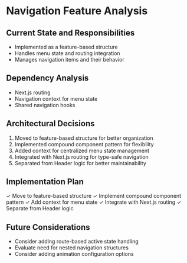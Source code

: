 # Navigation Feature Analysis

## Current State and Responsibilities

- Implemented as a feature-based structure
- Handles menu state and routing integration
- Manages navigation items and their behavior

## Dependency Analysis

- Next.js routing
- Navigation context for menu state
- Shared navigation hooks

## Architectural Decisions

1. Moved to feature-based structure for better organization
2. Implemented compound component pattern for flexibility
3. Added context for centralized menu state management
4. Integrated with Next.js routing for type-safe navigation
5. Separated from Header logic for better maintainability

## Implementation Plan

✓ Move to feature-based structure
✓ Implement compound component pattern
✓ Add context for menu state
✓ Integrate with Next.js routing
✓ Separate from Header logic

## Future Considerations

- Consider adding route-based active state handling
- Evaluate need for nested navigation structures
- Consider adding animation configuration options